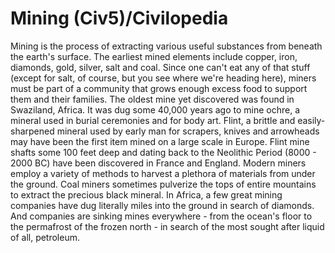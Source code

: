 # Mining (Civ5)/Civilopedia

Mining is the process of extracting various useful substances from beneath the earth's surface. The earliest mined elements include copper, iron, diamonds, gold, silver, salt and coal. Since one can't eat any of that stuff (except for salt, of course, but you see where we're heading here), miners must be part of a community that grows enough excess food to support them and their families.
The oldest mine yet discovered was found in Swaziland, Africa. It was dug some 40,000 years ago to mine ochre, a mineral used in burial ceremonies and for body art. Flint, a brittle and easily-sharpened mineral used by early man for scrapers, knives and arrowheads may have been the first item mined on a large scale in Europe. Flint mine shafts some 100 feet deep and dating back to the Neolithic Period (8000 - 2000 BC) have been discovered in France and England.
Modern miners employ a variety of methods to harvest a plethora of materials from under the ground. Coal miners sometimes pulverize the tops of entire mountains to extract the precious black mineral. In Africa, a few great mining companies have dug literally miles into the ground in search of diamonds. And companies are sinking mines everywhere - from the ocean's floor to the permafrost of the frozen north - in search of the most sought after liquid of all, petroleum.